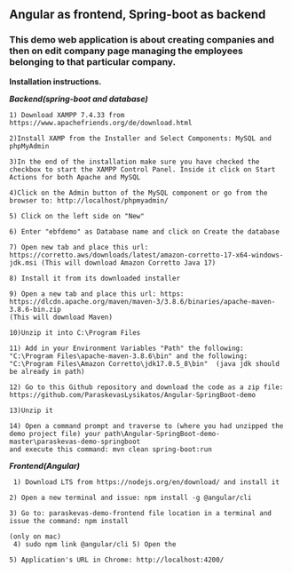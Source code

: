 ## Angular as frontend, Spring-boot as backend
### This demo web application is about creating companies and then on edit company page managing the employees belonging to that particular company.

**Installation instructions.**

***Backend(spring-boot and database)***

	1) Download XAMPP 7.4.33 from
    https://www.apachefriends.org/de/download.html
    
    2)Install XAMP from the Installer and Select Components: MySQL and
    phpMyAdmin
    
    3)In the end of the installation make sure you have checked the
    checkbox to start the XAMPP Control Panel. Inside it click on Start
    Actions for both Apache and MySQL
    
    4)Click on the Admin button of the MySQL component or go from the
    browser to: http://localhost/phpmyadmin/

	5) Click on the left side on "New"

	6) Enter "ebfdemo" as Database name and click on Create the database
	
	7) Open new tab and place this url: https://corretto.aws/downloads/latest/amazon-corretto-17-x64-windows-jdk.msi (This will download Amazon Corretto Java 17)
	
	8) Install it from its downloaded installer

	9) Open a new tab and place this url: https:
	https://dlcdn.apache.org/maven/maven-3/3.8.6/binaries/apache-maven-3.8.6-bin.zip
	(This will download Maven)
	
	10)Unzip it into C:\Program Files

	11) Add in your Environment Variables "Path" the following: "C:\Program Files\apache-maven-3.8.6\bin" and the following: "C:\Program Files\Amazon Corretto\jdk17.0.5_8\bin"  (java jdk should be already in path)

	12) Go to this Github repository and download the code as a zip file: https://github.com/ParaskevasLysikatos/Angular-SpringBoot-demo

	13)Unzip it
	
	14) Open a command prompt and traverse to (where you had unzipped the demo project file) your path\Angular-SpringBoot-demo-master\paraskevas-demo-springboot
	and execute this command: mvn clean spring-boot:run
	
***Frontend(Angular)***

	 1) Download LTS from https://nodejs.org/en/download/ and install it
	 
    2) Open a new terminal and issue: npm install -g @angular/cli
    
    3) Go to: paraskevas-demo-frontend file location in a terminal and issue the command: npm install
    
    (only on mac)
     4) sudo npm link @angular/cli 5) Open the
     
    5) Application's URL in Chrome: http://localhost:4200/
